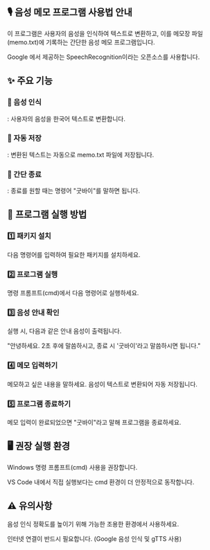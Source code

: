 ## 🎙️ 음성 메모 프로그램 사용법 안내

이 프로그램은 사용자의 음성을 인식하여 텍스트로 변환하고, 
이를 메모장 파일(memo.txt)에 기록하는 간단한 음성 메모 프로그램입니다.

Google 에서 제공하는 SpeechRecognition이라는 오픈소스를 사용합니다.

## ✨ 주요 기능

### 🎤 음성 인식
: 사용자의 음성을 한국어 텍스트로 변환합니다.

### 📄 자동 저장
: 변환된 텍스트는 자동으로 memo.txt 파일에 저장됩니다.

### 🛑 간단 종료
: 종료를 원할 때는 명령어 "굿바이"를 말하면 됩니다.

## 🚀 프로그램 실행 방법

### 1️⃣ 패키지 설치

다음 명령어를 입력하여 필요한 패키지를 설치하세요.

### 2️⃣ 프로그램 실행

명령 프롬프트(cmd)에서 다음 명령어로 실행하세요.

### 3️⃣ 음성 안내 확인

실행 시, 다음과 같은 안내 음성이 출력됩니다.

"안녕하세요. 2초 후에 말씀하시고, 종료 시 '굿바이'라고 말씀하시면 됩니다."

### 4️⃣ 메모 입력하기

메모하고 싶은 내용을 말하세요. 음성이 텍스트로 변환되어 자동 저장됩니다.

### 5️⃣ 프로그램 종료하기

메모 입력이 완료되었으면 "굿바이"라고 말해 프로그램을 종료하세요.

## 🖥️ 권장 실행 환경

Windows 명령 프롬프트(cmd) 사용을 권장합니다.

VS Code 내에서 직접 실행보다는 cmd 환경이 더 안정적으로 동작합니다.

## ⚠️ 유의사항

음성 인식 정확도를 높이기 위해 가능한 조용한 환경에서 사용하세요.

인터넷 연결이 반드시 필요합니다. (Google 음성 인식 및 gTTS 사용)
